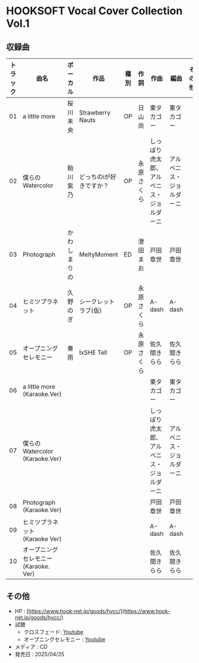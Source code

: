 # HOOKSOFT Vocal Cover Collection Vol.1

## 収録曲

| トラック | 曲名 | ボーカル | 作品 | 種別 | 作詞 | 作曲 | 編曲 | その他 | 年 |
|---|---|---|---|---|---|---|---|---|---|
| 01 | a little more | 桜川未央 | Strawberry Nauts | OP | 日山尚 | 東タカゴー | 東タカゴー |  | 2011 |
| 02 | 僕らのWatercolor | 飴川紫乃 | どっちのiが好きですか？ | OP | 永原さくら | しっぽり虎太郎、アルベニス・ジョルダーニ | アルベニス・ジョルダーニ |  | 2019 |
| 03 | Photograph | かわしまりの | MeltyMoment | ED | 澄田まお | 戸田章世 | 戸田章世 |  | 2014 |
| 04 | ヒミツプラネット | 久野のぎ | シークレットラブ(仮) | OP | 永原さくら | A-dash | A-dash |  | 2024 |
| 05 | オープニングセレモニー | 奏雨 | IxSHE Tell | OP | 永原さくら | 佐久間きらら | 佐久間きらら |  | 2018 |
| 06 | a little more (Karaoke.Ver) |  |  |  |  | 東タカゴー | 東タカゴー |  | 2011 |
| 07 | 僕らのWatercolor (Karaoke.Ver) |  |  |  |  | しっぽり虎太郎、アルベニス・ジョルダーニ | アルベニス・ジョルダーニ |  | 2019 |
| 08 | Photograph (Karaoke.Ver) |  |  |  |  | 戸田章世 | 戸田章世 |  | 2014 |
| 09 | ヒミツプラネット (Karaoke Ver) |  |  |  |  | A-dash | A-dash |  | 2024 |
| 10 | オープニングセレモニー (Karaoke. Ver) |  |  |  |  | 佐久間きらら | 佐久間きらら |  | 2011 |

## その他

- HP : [https://www.hook-net.jp/goods/hvcc/](https://www.hook-net.jp/goods/hvcc/)
- 試聴
    - クロスフェード: [Youtube](https://www.youtube.com/watch?v=v7ciaA0h00U)
    - オープニングセレモニー : [Youtube](https://www.youtube.com/watch?v=HS4cLLcaD2Q)
- メディア : CD
- 発売日 : 2025/04/25